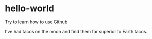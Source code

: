 # hello-world
Try to learn how to use Github

I've had tacos on the moon and find them far superior to Earth tacos.
